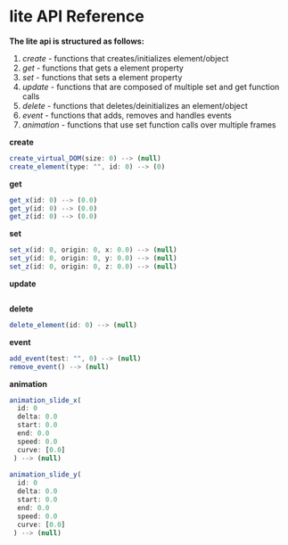 # lite API Reference
**The lite api is structured as follows:**
1. *create* - functions that creates/initializes element/object
2. *get* - functions that gets a element property
3. *set* - functions that sets a element property
4. *update* - functions that are composed of multiple set and get function calls
5. *delete* - functions that deletes/deinitializes an element/object
6. *event* - functions that adds, removes and handles events 
7. *animation* - functions that use set function calls over multiple frames

**create**
```javascript
create_virtual_DOM(size: 0) --> (null)
create_element(type: "", id: 0) --> (0)
```
**get**
```javascript
get_x(id: 0) --> (0.0)
get_y(id: 0) --> (0.0)
get_z(id: 0) --> (0.0)
```
**set**
```javascript
set_x(id: 0, origin: 0, x: 0.0) --> (null)
set_y(id: 0, origin: 0, y: 0.0) --> (null)
set_z(id: 0, origin: 0, z: 0.0) --> (null)
```
**update**
```javascript
```
**delete**
```javascript
delete_element(id: 0) --> (null)
```
**event**
```javascript
add_event(test: "", 0) --> (null)
remove_event() --> (null)
```
**animation**
```javascript
animation_slide_x(
  id: 0
  delta: 0.0
  start: 0.0
  end: 0.0
  speed: 0.0
  curve: [0.0]
 ) --> (null)
 
animation_slide_y(
  id: 0
  delta: 0.0
  start: 0.0
  end: 0.0
  speed: 0.0
  curve: [0.0]
 ) --> (null)
```
